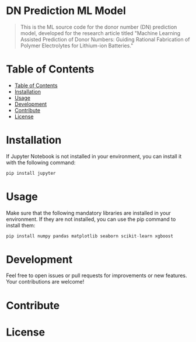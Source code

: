 # DN Prediction ML Model
> This is the ML source code for the donor number (DN) prediction model, developed for the research article titled "Machine Learning Assisted Prediction of Donor Numbers: Guiding Rational Fabrication of Polymer Electrolytes for Lithium-ion Batteries."

# Table of Contents

- [Table of Contents](#table-of-contents)
- [Installation](#installation)
- [Usage](#usage)
- [Development](#development)
- [Contribute](#contribute)
- [License](#license)

# Installation

If Jupyter Notebook is not installed in your environment, you can install it with the following command:
```python
pip install jupyter
```

# Usage

Make sure that the following mandatory libraries are installed in your environment. If they are not installed, you can use the pip command to install them:
```python
pip install numpy pandas matplotlib seaborn scikit-learn xgboost
```

# Development
Feel free to open issues or pull requests for improvements or new features. Your contributions are welcome!

# Contribute


# License


